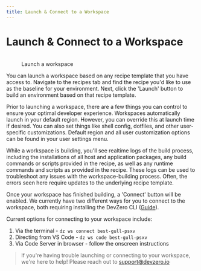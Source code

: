 ```yaml
---
title: Launch & Connect to a Workspace
---
```

# Launch & Connect to a Workspace

<figure><img src="../.gitbook/assets/CleanShot 2024-05-01 at 20.53.52@2x (1).png" alt=""><figcaption><p>Launch a workspace</p></figcaption></figure>

You can launch a workspace based on any recipe template that you have access to. Navigate to the recipes tab and find the recipe you'd like to use as the baseline for your environment. Next, click the 'Launch' button to build an environment based on that recipe template.

Prior to launching a workspace, there are a few things you can control to ensure your optimal developer experience. Workspaces automatically launch in your default region. However, you can override this at launch time if desired. You can also set things like shell config, dotfiles, and other user-specific customizations. Default region and all user customization options can be found in your user settings menu.

While a workspace is building, you'll see realtime logs of the build process, including the installations of all host and application packages, any build commands or scripts provided in the recipe, as well as any runtime commands and scripts as provided in the recipe. These logs can be used to troubleshoot any issues with the workspace-building process. Often, the errors seen here require updates to the underlying recipe template.

Once your workspace has finished building, a 'Connect' button will be enabled. We currently have two different ways for you to connect to the workspace, both requiring installing the DevZero CLI ([Guide](./../references/cli-man-page/install-the-cli.md)).

Current options for connecting to your workspace include:

1. Via the terminal - `dz ws connect best-gull-psxv`
2. Directing from VS Code - `dz ws code best-gull-psxv`
3. Via Code Server in browser - follow the onscreen instructions

> If you're having trouble launching or connecting to your workspace, we're here to help! Please reach out to support@devzero.io
